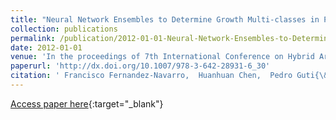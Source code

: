 ```yaml
---
title: "Neural Network Ensembles to Determine Growth Multi-classes in Predictive Microbiology"
collection: publications
permalink: /publication/2012-01-01-Neural-Network-Ensembles-to-Determine-Growth-Multi-classes-in-Predictive-Microbiology
date: 2012-01-01
venue: 'In the proceedings of 7th International Conference on Hybrid Artificial Intelligence Systems (HAIS2012)'
paperurl: 'http://dx.doi.org/10.1007/978-3-642-28931-6_30'
citation: ' Francisco Fernandez-Navarro,  Huanhuan Chen,  Pedro Guti{\&apos;e}rrez,  C{\&apos;e}sar Herv{\&apos;a}s-Mart{\&apos;i}nez,  Xin Yao, &quot;Neural Network Ensembles to Determine Growth Multi-classes in Predictive Microbiology.&quot; In the proceedings of 7th International Conference on Hybrid Artificial Intelligence Systems (HAIS2012), 2012.'
---
```

[Access paper here](http://dx.doi.org/10.1007/978-3-642-28931-6_30){:target="_blank"}
